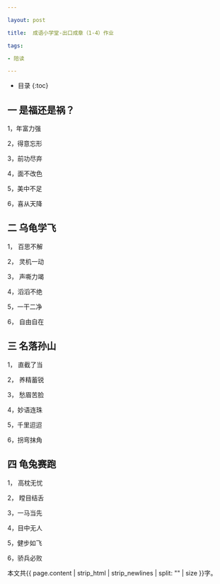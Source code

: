 ```yaml
---

layout: post

title:  成语小学堂-出口成章（1-4）作业

tags:

- 陪读

---
```


* 目录
{:toc}

## 一 是福还是祸？
1，年富力强

2，得意忘形

3，前功尽弃

4，面不改色

5，美中不足

6，喜从天降

## 二 乌龟学飞

1， 百思不解

2， 灵机一动

3， 声嘶力竭

4，滔滔不绝

5，一干二净

6， 自由自在

## 三 名落孙山
1， 直截了当

2， 养精蓄锐

3， 愁眉苦脸

4，妙语连珠

5，千里迢迢

6，拐弯抹角

## 四 龟兔赛跑

1， 高枕无忧

2， 瞠目结舌

3，一马当先

4，目中无人

5，健步如飞

6，骄兵必败



本文共{{ page.content | strip_html | strip_newlines | split: "" | size }}字。

